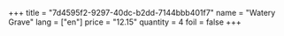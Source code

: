+++
title = "7d4595f2-9297-40dc-b2dd-7144bbb401f7"
name = "Watery Grave"
lang = ["en"]
price = "12.15"
quantity = 4
foil = false
+++

